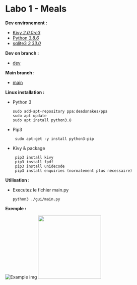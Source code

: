 # **Labo 1** - Meals 

**Dev environement :**

- [Kivy *2.0.0rc3*](https://kivy.org/#home) 
- [Python *3.8.6*](https://www.python.org/) 
- [sqlite3 *3.33.0*](https://www.sqlite.org/index.html)


**Dev on branch :**

- [dev](https://github.com/badouuuuuu/labo1/tree/dev)

**Main branch :**

- [main](https://github.com/badouuuuuu/labo1/tree/main)

**Linux installation :**

 - Python 3
 
  	   sudo add-apt-repository ppa:deadsnakes/ppa
  	   sudo apt update
	   sudo apt install python3.8

- Pip3
 
  	   sudo apt-get -y install python3-pip

- Kivy & package
 
  	   pip3 install kivy
	   pip3 install fpdf
	   pip3 install unidecode
	   pip3 install enquiries (normalement plus nécessaire)
 
**Utilisation :** 

 - Executez le fichier main.py
 
  	   python3 ./gui/main.py

 
**Exemple :**

![Example img](https://i.imgur.com/hvw02Ux.gif?raw=True)
<img src="https://i.imgur.com/hvw02Ux.gif?raw=True" width="200" height="200">


